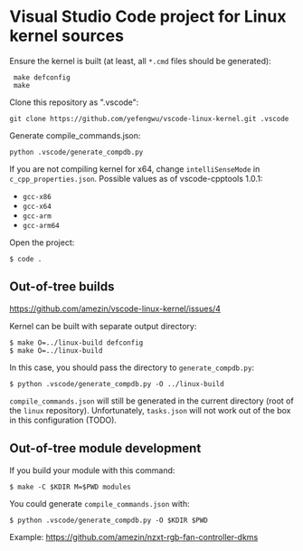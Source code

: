 Visual Studio Code project for Linux kernel sources
===================================================

Ensure the kernel is built (at least, all `*.cmd` files should be generated):

     make defconfig
     make

Clone this repository as ".vscode":

    git clone https://github.com/yefengwu/vscode-linux-kernel.git .vscode

Generate compile_commands.json:

    python .vscode/generate_compdb.py

If you are not compiling kernel for x64, change `intelliSenseMode` in
`c_cpp_properties.json`. Possible values as of vscode-cpptools 1.0.1:

* `gcc-x86`
* `gcc-x64`
* `gcc-arm`
* `gcc-arm64`

Open the project:

    $ code .

Out-of-tree builds
------------------

https://github.com/amezin/vscode-linux-kernel/issues/4

Kernel can be built with separate output directory:

    $ make O=../linux-build defconfig
    $ make O=../linux-build

In this case, you should pass the directory to `generate_compdb.py`:

    $ python .vscode/generate_compdb.py -O ../linux-build

`compile_commands.json` will still be generated in the current directory (root of the `linux` repository).
Unfortunately, `tasks.json` will not work out of the box in this configuration (TODO).

Out-of-tree module development
------------------------------

If you build your module with this command:

    $ make -C $KDIR M=$PWD modules

You could generate `compile_commands.json` with:

    $ python .vscode/generate_compdb.py -O $KDIR $PWD

Example: https://github.com/amezin/nzxt-rgb-fan-controller-dkms
